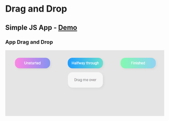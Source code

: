 # Drag and Drop

## Simple JS App - [Demo](https://mve-drag-and-drop-js.vercel.app/)

### App Drag and Drop

![DragAndDrop](screenshot/draganddrop.png 'Drag and Drop')

